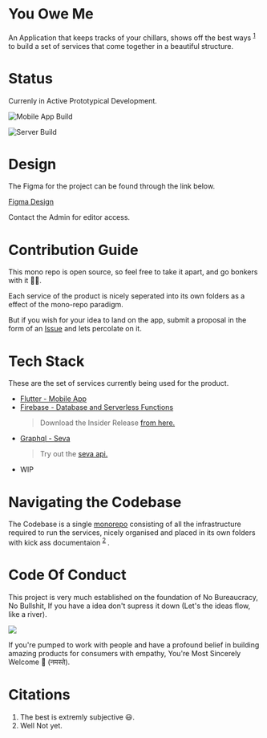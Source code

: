 # You Owe Me

An Application that keeps tracks of your chillars,
shows off the best ways <sup> [1](#Excerpt) </sup>  to
build a set of  services that come together in a beautiful
structure.

# Status
Currenly in Active Prototypical Development.

![Mobile App Build](https://github.com/preetjdp/YouOweMe/workflows/Mobile%20App%20Build/badge.svg)

![Server Build](https://github.com/preetjdp/YouOweMe/workflows/Server%20Build/badge.svg)

# Design
The Figma for the project can be found through the link below.

[Figma Design](https://www.figma.com/file/LCWzdDGz5Uq1X7i0WiNof5/Untitled?node-id=0%3A1 "The Link to the Figma")

Contact the Admin for editor access.

<!-- # About 
WIP -->

# Contribution Guide
This mono repo is open source, so feel free to take it apart, and go bonkers
with it 🐱‍🏍.

Each service of the product is nicely seperated into its 
own folders as a effect of the mono-repo paradigm.

But if you wish for your idea to land on the app, submit a proposal in the form of
an [Issue](https://github.com/preetjdp/YouOweMe/issues/new?assignees=&labels=New+Idea&template=feature_request.md&title=%5BNEW+IDEA%5D)
and lets percolate on it.

# Tech Stack
These are the set of services currently being used for the product.
* [Flutter - Mobile App](https://flutter.dev/ "Flutter's Website")
* [Firebase - Database and Serverless Functions](https://firebase.com/)
    > Download the Insider Release [from here.](https://github.com/preetjdp/YouOweMe/releases)
* [Graphql - Seva](https://graphql.org/)
    > Try out the [seva api.](https://api.youoweme.preetjdp.dev/) 
* WIP

# Navigating the Codebase
The Codebase is a single
[monorepo](https://www.atlassian.com/git/tutorials/monorepos "What Are MonoRepo's")
consisting of all the infrastructure required to run the services, nicely organised
and placed in its own folders with kick ass documentaion <sup> [2](#Citations) </sup>.


# Code Of Conduct
This project is very much established on the foundation of No Bureaucracy,
No Bullshit, If you have a idea don't supress it down (Let's the ideas flow, like a river).


![](https://media.giphy.com/media/l3mZasrfwrWUMnndS/giphy.gif)

If you're pumped to work with people and have a profound belief
in building amazing products for consumers with empathy, 
You're Most Sincerely Welcome 🙏 (नमस्ते).

# Citations
1. The best is extremly subjective 😃.
2. Well Not yet.